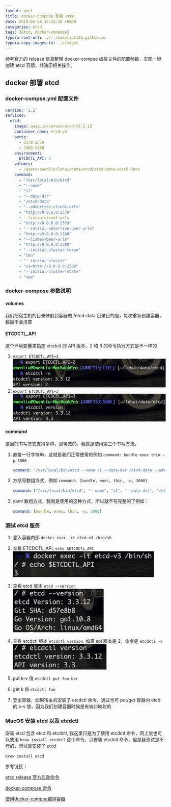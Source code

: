 ```yaml
---
layout: post
title: docker-compose 部署 etcd
date: 2019-04-28 17:43:16 +0800
categories: etcd
tags: [etcd, docker-compose]
typora-root-url: ../../owenliu1122.github.io
typora-copy-images-to: ../images
---
```


参考官方的 release 信息整理 docker-compse 编排文件的配置参数，实现一键创建 etcd 容器，并演示相关操作。

## docker 部署 etcd

### docker-compse.yml 配置文件

``` yaml
version: '2.2'
services:
  etcd:
    image: quay.io/coreos/etcd:v3.3.12
    container_name: etcd-v3
    ports:
      - 2379:2379
      - 2380:2380
    environment:
      ETCDCTL_API: 3
    volumes:
      - /Users/owenliu/lehui/data/etcd/etcd-data:/etcd-data
    command:
      - "/usr/local/bin/etcd"
      - "--name"
      - "s1"
      - "--data-dir"
      - "/etcd-data"
      - "--advertise-client-urls"
      - "http://0.0.0.0:2379"
      - --listen-client-urls
      - "http://0.0.0.0:2379"
      - "--initial-advertise-peer-urls"
      - "http://0.0.0.0:2380"
      - "--listen-peer-urls"
      - "http://0.0.0.0:2380"
      - "--initial-cluster-token"
      - "tkn"
      - "--initial-cluster"
      - "s1=http://0.0.0.0:2380"
      - "--initial-cluster-state"
      - "new"
```

### docker-compose 参数说明

#### volumes
我们把宿主机的目录映射到容器的 /etcd-data 目录目的是，每次重新创建容器，数据不会清空

#### ETCDCTL_API
这个环境变量来指定 etcdctl 的 API 版本，2 和 3 的命令执行方式是不一样的
1. `export ETCDCTL_API=2`
    ![2019-04-28-18-11-47](/images/2019-04-28-18-11-47.png)
2. `export ETCDCTL_API=3`
    ![2019-04-28-18-16-31](/images/2019-04-28-18-16-31.png)

#### command
这里的书写方式支持多种，是等效的，我就是使用第三个书写方法。

1. 直接一行字符串，这就是我们正常使用的例如 `command: bundle exec thin -p 3000`

    ``` yaml
    command: "/usr/local/bin/etcd --name s1 --data-dir /etcd-data --advertise-client-urls http://0.0.0.0:2379 --listen-client-urls http://0.0.0.0:2379 --initial-advertise-peer-urls http://0.0.0.0:2380 --listen-peer-urls http://0.0.0.0:2380 --initial-cluster-token tkn --initial-cluster s1=http://0.0.0.0:2380 --initial-cluster-state new"
    ```

2. 方括号数组方式，例如 `command: [bundle, exec, thin, -p, 3000]`

    ``` yaml
    command: ["/usr/local/bin/etcd", "--name", "s1", "--data-dir", "/etcd-data" "--advertise-client-urls", "http://0.0.0.0:2379", "--listen-client-urls", "http://0.0.0.0:2379", "--initial-advertise-peer-urls", "http://0.0.0.0:2380", "--listen-peer-urls", "http://0.0.0.0:2380", "--initial-cluster-token", "tkn", "--initial-cluster", "s1=http://0.0.0.0:2380", "--initial-cluster-state", "new"]
    ```

3. yaml 数组方式，我就是使用的这种方式，所以就不写完整的了例如：

    ``` yaml
    command: [bundle, exec, thin, -p, 3000]
    ```

### 测试 etcd 服务

1. 登入容器内部 `docker exec -it etcd-v3 /bin/sh`

2. 查看 ETCDCTL_API, `echo $ETCDCTL_API`
    ![2019-04-28-18-25-04](/images/2019-04-28-18-25-04.png)

3. 查看 etcd 版本 `etcd --version`
    ![2019-04-28-18-31-28](/images/2019-04-28-18-31-28.png)

4. 查看 etcdctl 版本 `etcdctl version`, 如果 api 版本是 2，命令是 `etcdctl -v`
    ![2019-04-28-18-32-19](/images/2019-04-28-18-32-19.png)

5. put k-v 值 `etcdctl put foo bar`

6. get k 值 `etcdctl foo`

7. 登出容器，如果宿主机安装了 etcdctl 命令，通过也可 put/get 容器内 etcd 的 k-v 值，因为我们创建容器时候是有端口映射的

### MacOS 安装 etcd 以及 etcdctl

安装 etcd 包含 etcd 和 etcdctl, 我这里只是为了使用 etcdctl 命令，网上说也可以使用 `brew install etcdctl` 这个命令，只安装 etcdctl 命令，但是我测试是不行的，所以就安装了 etcd

``` shell
brew install etcd
```

参考链接：

[etcd release 官方启动命令](https://github.com/etcd-io/etcd/releases)

[docker-compose 命令](<https://www.cnblogs.com/regit/p/8309959.html>)

[使用docker-compse编排容器](<https://www.hi-linux.com/posts/12554.html>)
